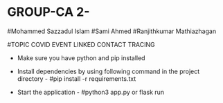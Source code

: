 # GROUP-CA 2-
#Mohammed Sazzadul Islam
#Sami Ahmed
#Ranjithkumar Mathiazhagan

#TOPIC COVID EVENT LINKED CONTACT TRACING

- Make sure you have python and pip installed

- Install dependencies by using following command in the project directory - 
#pip install -r requirements.txt

- Start the application -
#python3 app.py or flask run
